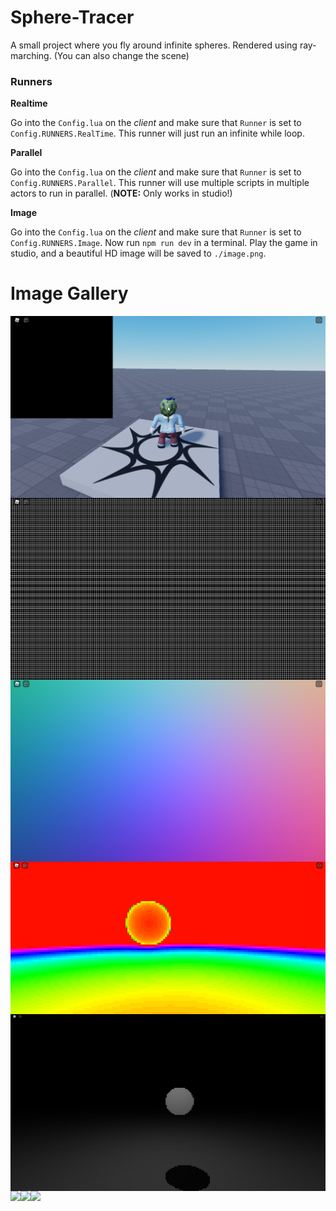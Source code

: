 # Sphere-Tracer

A small project where you fly around infinite spheres. Rendered using ray-marching. (You can also change the scene)

### Runners

**Realtime**

Go into the `Config.lua` on the _client_ and make sure that `Runner` is set to `Config.RUNNERS.RealTime`.
This runner will just run an infinite while loop.

**Parallel**

Go into the `Config.lua` on the _client_ and make sure that `Runner` is set to `Config.RUNNERS.Parallel`.
This runner will use multiple scripts in multiple actors to run in parallel. (**NOTE:** Only works in studio!)

**Image**

Go into the `Config.lua` on the _client_ and make sure that `Runner` is set to `Config.RUNNERS.Image`.
Now run `npm run dev` in a terminal.
Play the game in studio, and a beautiful HD image will be saved to `./image.png`.

# Image Gallery

<img align="left" src="./pics/Pixels-1.png">
<img align="left" src="./pics/Pixels-2.png">
<img align="left" src="./pics/Pixels-4.png">
<img align="left" src="./pics/Marching-1.png">
<img align="left" src="./pics/Marching-3.png">
<img align="left" src="./pics/Marching-4.png">
<img align="left" src="./pics/Marching-5.png">
<img align="left" src="./pics/Marching-6.png">
